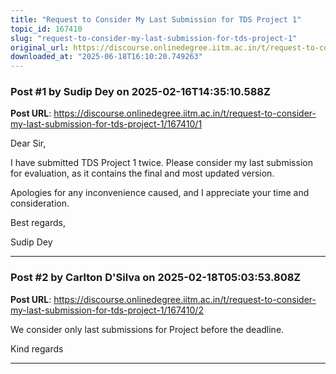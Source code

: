 ```yaml
---
title: "Request to Consider My Last Submission for TDS Project 1"
topic_id: 167410
slug: "request-to-consider-my-last-submission-for-tds-project-1"
original_url: https://discourse.onlinedegree.iitm.ac.in/t/request-to-consider-my-last-submission-for-tds-project-1/167410
downloaded_at: "2025-06-18T16:10:20.749263"
---
```


### Post #1 by Sudip Dey on 2025-02-16T14:35:10.588Z
**Post URL**: https://discourse.onlinedegree.iitm.ac.in/t/request-to-consider-my-last-submission-for-tds-project-1/167410/1

Dear Sir,

I have submitted
TDS Project 1
 twice. Please consider my
last submission
 for evaluation, as it contains the final and most updated version.

Apologies for any inconvenience caused, and I appreciate your time and consideration.

Best regards,

Sudip Dey

---

### Post #2 by Carlton D'Silva on 2025-02-18T05:03:53.808Z
**Post URL**: https://discourse.onlinedegree.iitm.ac.in/t/request-to-consider-my-last-submission-for-tds-project-1/167410/2

We consider only last submissions for Project before the deadline.

Kind regards

---
